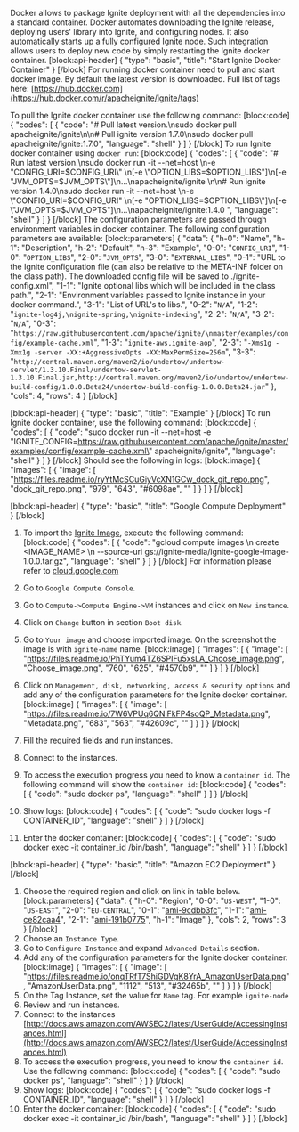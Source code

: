Docker allows to package Ignite deployment with all the dependencies into a standard container. Docker automates downloading the Ignite release, deploying users' library into Ignite, and configuring nodes. It also automatically starts up a fully configured Ignite node. Such integration allows users to deploy new code by simply restarting the Ignite docker container.
[block:api-header]
{
  "type": "basic",
  "title": "Start Ignite Docker Container"
}
[/block]
For running docker container need to pull and start docker image. By default the latest version is downloaded. Full list of tags here: [https://hub.docker.com](https://hub.docker.com/r/apacheignite/ignite/tags)

To pull the Ignite docker container use the following command:
[block:code]
{
  "codes": [
    {
      "code": "# Pull latest version.\nsudo docker pull apacheignite/ignite\n\n# Pull ignite version 1.7.0\nsudo docker pull apacheignite/ignite:1.7.0",
      "language": "shell"
    }
  ]
}
[/block]
To run Ignite docker container using `docker run`:
[block:code]
{
  "codes": [
    {
      "code": "# Run latest version.\nsudo docker run -it --net=host \n-e \"CONFIG_URI=$CONFIG_URI\" \n[-e \"OPTION_LIBS=$OPTION_LIBS\"]\n[-e \"JVM_OPTS=$JVM_OPTS\"]\n...\napacheignite/ignite \n\n# Run ignite version 1.4.0\nsudo docker run -it --net=host \n-e \"CONFIG_URI=$CONFIG_URI\" \n[-e \"OPTION_LIBS=$OPTION_LIBS\"]\n[-e \"JVM_OPTS=$JVM_OPTS\"]\n...\napacheignite/ignite:1.4.0 ",
      "language": "shell"
    }
  ]
}
[/block]
The configuration parameters are passed through environment variables in docker container. The following configuration parameters are available:
[block:parameters]
{
  "data": {
    "h-0": "Name",
    "h-1": "Description",
    "h-2": "Default",
    "h-3": "Example",
    "0-0": "`CONFIG_URI`",
    "1-0": "`OPTION_LIBS`",
    "2-0": "`JVM_OPTS`",
    "3-0": "`EXTERNAL_LIBS`",
    "0-1": "URL to the Ignite configuration file (can also be relative to the  META-INF folder on the class path). The downloaded config file will be saved to ./ignite-config.xml",
    "1-1": "Ignite optional libs which will be included in the class path.",
    "2-1": "Environment variables passed to Ignite instance in your docker command.",
    "3-1": "List of URL's to libs.",
    "0-2": "`N/A`",
    "1-2": "`ignite-log4j,\nignite-spring,\nignite-indexing`",
    "2-2": "`N/A`",
    "3-2": "`N/A`",
    "0-3": "`https://raw.githubusercontent.com/apache/ignite/\nmaster/examples/config/example-cache.xml`",
    "1-3": "`ignite-aws,ignite-aop`",
    "2-3": "`-Xms1g -Xmx1g -server -XX:+AggressiveOpts -XX:MaxPermSize=256m`",
    "3-3": "`http://central.maven.org/maven2/io/undertow/undertow-servlet/1.3.10.Final/undertow-servlet-1.3.10.Final.jar,http://central.maven.org/maven2/io/undertow/undertow-build-config/1.0.0.Beta24/undertow-build-config-1.0.0.Beta24.jar`"
  },
  "cols": 4,
  "rows": 4
}
[/block]

[block:api-header]
{
  "type": "basic",
  "title": "Example"
}
[/block]
To run Ignite docker container, use the following command:
[block:code]
{
  "codes": [
    {
      "code": "sudo docker run -it --net=host -e \"IGNITE_CONFIG=https://raw.githubusercontent.com/apache/ignite/master/examples/config/example-cache.xml\" apacheignite/ignite",
      "language": "shell"
    }
  ]
}
[/block]
Should see the following in logs:
[block:image]
{
  "images": [
    {
      "image": [
        "https://files.readme.io/ryYtMcSCuGiyVcXN1GCw_dock_git_repo.png",
        "dock_git_repo.png",
        "979",
        "643",
        "#6098ae",
        ""
      ]
    }
  ]
}
[/block]

[block:api-header]
{
  "type": "basic",
  "title": "Google Compute Deployment"
}
[/block]
1. To import the [Ignite Image](https://storage.googleapis.com/ignite-media/ignite-google-image-1.0.0.tar.gz), execute the following command:
[block:code]
{
  "codes": [
    {
      "code": "gcloud compute images \n  create <IMAGE_NAME> \n  --source-uri gs://ignite-media/ignite-google-image-1.0.0.tar.gz",
      "language": "shell"
    }
  ]
}
[/block]
For information please refer to [cloud.google.com](https://cloud.google.com/compute/docs/images#import_an_image)
    
2. Go to `Google Compute Console`.
3. Go to `Compute->Compute Engine->VM` instances and click on `New instance`.
4. Click on `Change` button in section `Boot disk`.
5. Go to `Your image` and choose imported image. On the screenshot the image is with `ignite-name` name.
[block:image]
{
  "images": [
    {
      "image": [
        "https://files.readme.io/PhTYum4TZ6SPIFu5xsLA_Choose_image.png",
        "Choose_image.png",
        "760",
        "625",
        "#4570b9",
        ""
      ]
    }
  ]
}
[/block]
6. Click on `Management, disk, networking, access & security options` and add any of the configuration parameters for the Ignite docker container.
[block:image]
{
  "images": [
    {
      "image": [
        "https://files.readme.io/7W6VPUq6QNiFkFP4soQP_Metadata.png",
        "Metadata.png",
        "683",
        "563",
        "#42609c",
        ""
      ]
    }
  ]
}
[/block]
7. Fill the required fields and run instances.
8. Connect to the instances.
9. To access the execution progress you need to know a `container id`. The following command will show the `container id`:
[block:code]
{
  "codes": [
    {
      "code": "sudo docker ps",
      "language": "shell"
    }
  ]
}
[/block]
10. Show logs:
[block:code]
{
  "codes": [
    {
      "code": "sudo docker logs -f CONTAINER_ID",
      "language": "shell"
    }
  ]
}
[/block]
 11. Enter the docker container:
[block:code]
{
  "codes": [
    {
      "code": "sudo docker exec -it container_id /bin/bash",
      "language": "shell"
    }
  ]
}
[/block]

[block:api-header]
{
  "type": "basic",
  "title": "Amazon EC2 Deployment"
}
[/block]
1. Choose the required region and click on link in table below.
[block:parameters]
{
  "data": {
    "h-0": "Region",
    "0-0": "`US-WEST`",
    "1-0": "`US-EAST`",
    "2-0": "`EU-CENTRAL`",
    "0-1": "[ami-9cdbb3fc](https://console.aws.amazon.com/ec2/home?region=us-west-1#launchAmi=ami-9cdbb3fc)",
    "1-1": "[ami-ce82caa4](https://console.aws.amazon.com/ec2/home?region=us-east-1#launchAmi=ami-ce82caa4)",
    "2-1": "[ami-191b0775](https://console.aws.amazon.com/ec2/home?region=eu-central-1#launchAmi=ami-191b0775)",
    "h-1": "Image"
  },
  "cols": 2,
  "rows": 3
}
[/block]
2. Choose an `Instance Type`.
3. Go to `Configure Instance` and expand `Advanced Details` section.
4. Add any of the configuration parameters for the Ignite docker container.
[block:image]
{
  "images": [
    {
      "image": [
        "https://files.readme.io/onqTRfT7ShiGDVgK8YrA_AmazonUserData.png",
        "AmazonUserData.png",
        "1112",
        "513",
        "#32465b",
        ""
      ]
    }
  ]
}
[/block]
5. On the Tag Instance, set the value for `Name` tag. For example `ignite-node`
6. Review and run instances.
7. Connect to the instances [http://docs.aws.amazon.com/AWSEC2/latest/UserGuide/AccessingInstances.html](http://docs.aws.amazon.com/AWSEC2/latest/UserGuide/AccessingInstances.html)
8. To access the execution progress, you need to know the `container id`. Use the following command:
[block:code]
{
  "codes": [
    {
      "code": "sudo docker ps",
      "language": "shell"
    }
  ]
}
[/block]
9. Show logs:
[block:code]
{
  "codes": [
    {
      "code": "sudo docker logs -f CONTAINER_ID",
      "language": "shell"
    }
  ]
}
[/block]
10. Enter the docker container:
[block:code]
{
  "codes": [
    {
      "code": "sudo docker exec -it container_id /bin/bash",
      "language": "shell"
    }
  ]
}
[/block]